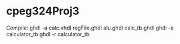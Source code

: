 # cpeg324Proj3
Compile:
ghdl -a calc.vhdl regFile.ghdl alu.ghdl calc_tb.ghdl
ghdl -e calculator_tb
ghdl -r calculator_tb

